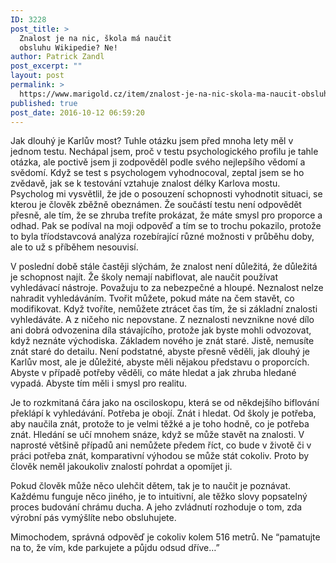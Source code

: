 ```yaml
---
ID: 3228
post_title: >
  Znalost je na nic, škola má naučit
  obsluhu Wikipedie? Ne!
author: Patrick Zandl
post_excerpt: ""
layout: post
permalink: >
  https://www.marigold.cz/item/znalost-je-na-nic-skola-ma-naucit-obsluhu-wikipedie-ne
published: true
post_date: 2016-10-12 06:59:20
---
```

Jak dlouhý je Karlův most? Tuhle otázku jsem před mnoha lety měl v jednom testu. Nechápal jsem, proč v testu psychologického profilu je tahle otázka, ale poctivě jsem ji zodpověděl podle svého nejlepšího vědomí a svědomí. Když se test s psychologem vyhodnocoval, zeptal jsem se ho zvědavě, jak se k testování vztahuje znalost délky Karlova mostu. Psycholog mi vysvětlil, že jde o posouzení schopnosti vyhodnotit situaci, se kterou je člověk zběžně obeznámen. Že součástí testu není odpovědět přesně, ale tím, že se zhruba trefíte prokázat, že máte smysl pro proporce a odhad. Pak se podíval na moji odpověď a tím se to trochu pokazilo, protože to byla tříodstavcová analýza rozebírající různé možnosti v průběhu doby, ale to už s příběhem nesouvisí. 

V poslední době stále častěji slýchám, že znalost není důležitá, že důležitá je schopnost najít. Že školy nemají nabiflovat, ale naučit používat vyhledávací nástroje. Považuju to za nebezpečné a hloupé. Neznalost nelze nahradit vyhledáváním. Tvořit můžete, pokud máte na čem stavět, co modifikovat. Když tvoříte, nemůžete ztrácet čas tím, že si základní znalosti vyhledáváte. A z ničeho nic nepovstane. Z neznalosti nevznikne nové dílo ani dobrá odvozenina díla stávajícího, protože jak byste mohli odvozovat, když neznáte východiska. Základem nového je znát staré. Jistě, nemusíte znát staré do detailu. Není podstatné, abyste přesně věděli, jak dlouhý je Karlův most, ale je důležité, abyste měli nějakou představu o proporcích. Abyste v případě potřeby věděli, co máte hledat a jak zhruba hledané vypadá. Abyste tím měli i smysl pro realitu. 

Je to rozkmitaná čára jako na osciloskopu, která se od někdejšího biflování překlápí k vyhledávání. Potřeba je obojí. Znát i hledat. Od školy je potřeba, aby naučila znát, protože to je velmi těžké a je toho hodně, co je potřeba znát. Hledání se učí mnohem snáze, když se může stavět na znalosti. V naprosté většině případů ani nemůžete předem říct, co bude v životě či v práci potřeba znát, komparativní výhodou se může stát cokoliv. Proto by člověk neměl jakoukoliv znalostí pohrdat a opomíjet ji.  

Pokud člověk může něco ulehčit dětem, tak je to naučit je poznávat. Každému funguje něco jiného, je to intuitivní, ale těžko slovy popsatelný proces budování chrámu ducha. A jeho zvládnutí rozhoduje o tom, zda výrobní pás vymýšlíte nebo obsluhujete. 

Mimochodem, správná odpověď je cokoliv kolem 516 metrů. Ne “pamatujte na to, že vím, kde parkujete a půjdu odsud dříve…”